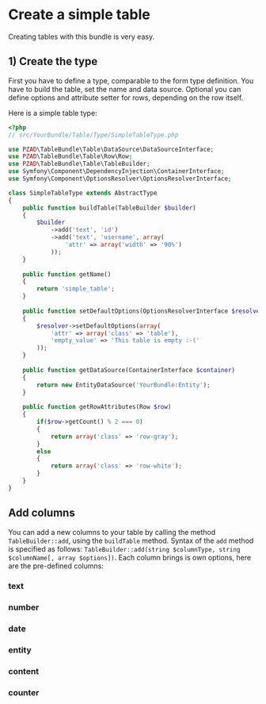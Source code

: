 # Create a simple table
Creating tables with this bundle is very easy.

## 1) Create the type
First you have to define a type, comparable to the form type definition.
You have to build the table, set the name and data source.
Optional you can define options and attribute setter for rows, depending on the row itself.

Here is a simple table type:
```php
<?php
// src/YourBundle/Table/Type/SimpleTableType.php

use PZAD\TableBundle\Table\DataSource\DataSourceInterface;
use PZAD\TableBundle\Table\Row\Row;
use PZAD\TableBundle\Table\TableBuilder;
use Symfony\Component\DependencyInjection\ContainerInterface;
use Symfony\Component\OptionsResolver\OptionsResolverInterface;

class SimpleTableType extends AbstractType
{
	public function buildTable(TableBuilder $builder)
	{
		$builder
			->add('text', 'id')
			->add('text', 'username', array(
				'attr' => array('width' => '90%')
			));
	}
	
	public function getName()
	{
		return 'simple_table';
	}
	
	public function setDefaultOptions(OptionsResolverInterface $resolver)
	{
		$resolver->setDefaultOptions(array(
			'attr' => array('class' => 'table'),
			'empty_value' => 'This table is empty :-('
		));
	}
	
	public function getDataSource(ContainerInterface $container)
	{
		return new EntityDataSource('YourBundle:Entity');
	}
	
	public function getRowAttributes(Row $row)
	{
		if($row->getCount() % 2 === 0)
		{
			return array('class' => 'row-gray');
		}
		else
		{
			return array('class' => 'row-white');
		}
	}
}
```

## Add columns
You can add a new columns to your table by calling the method `TableBuilder::add`, using the `buildTable` method.
Syntax of the `add` method is specified as follows: `TableBuilder::add(string $columnType, string $columnName[, array $options])`.
Each column brings is own options, here are the pre-defined columns:

### text
### number
### date
### entity
### content
### counter
